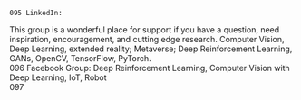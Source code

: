 	095 LinkedIn:
This group is a wonderful place for support if you have a question, need inspiration, encouragement, and cutting edge research. Computer Vision, Deep Learning, extended reality; Metaverse; Deep Reinforcement Learning, GANs, OpenCV, TensorFlow, PyTorch.    
	096 Facebook Group: 
Deep Reinforcement Learning, Computer Vision with Deep Learning, IoT, Robot  
	097 
